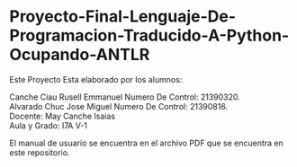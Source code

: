 # Proyecto-Final-Lenguaje-De-Programacion-Traducido-A-Python-Ocupando-ANTLR

Este Proyecto Esta elaborado por los alumnos:

Canche Ciau Rusell Emmanuel Numero De Control: 21390320.  
Alvarado Chuc Jose Miguel Numero De Control: 21390816.  
Docente: May Canche Isaias  
Aula y Grado: I7A V-1  

El manual de usuario se encuentra en el archivo PDF que se encuentra en este repositorio.
